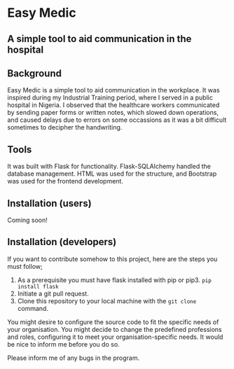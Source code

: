 # Easy Medic

## A simple tool to aid communication in the hospital

## Background

Easy Medic is a simple tool to aid communication in the workplace. It was inspired during my Industrial Training period, where I served in a public hospital in Nigeria. I observed that the healthcare workers communicated by sending paper forms or written notes, which slowed down operations, and caused delays due to errors on some occassions as it was a bit difficult sometimes to decipher the handwriting.

## Tools

It was built with Flask for functionality. Flask-SQLAlchemy handled the database management. HTML was used for the structure, and Bootstrap was used for the frontend development.

## Installation (users)

Coming soon!

## Installation (developers)

If you want to contribute somehow to this project, here are the steps you must follow;

1. As a prerequisite you must have flask installed with pip or pip3.
   `pip install flask`
2. Initiate a git pull request.
3. Clone this repository to your local machine with the `git clone` command.

You might desire to configure the source code to fit the specific needs of your organisation. You might decide to change the predefined professions and roles, configuring it to meet your organisation-specific needs. It would be nice to inform me before you do so.

Please inform me of any bugs in the program.
